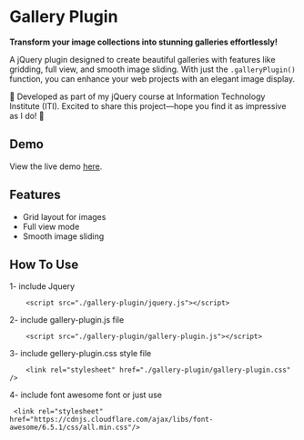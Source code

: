 # Gallery Plugin

**Transform your image collections into stunning galleries effortlessly!**

A jQuery plugin designed to create beautiful galleries with features like gridding, full view, and smooth image sliding. With just the `.galleryPlugin()` function, you can enhance your web projects with an elegant image display.

🚀 Developed as part of my jQuery course at Information Technology Institute (ITI). Excited to share this project—hope you find it as impressive as I do! 🤞

## Demo

View the live demo [here](https://mo3lii.github.io/Gallery-Project/).

## Features

- Grid layout for images
- Full view mode
- Smooth image sliding

## How To Use 
1- include Jquery 

```
    <script src="./gallery-plugin/jquery.js"></script>
```
2- include gallery-plugin.js file 
```
    <script src="./gallery-plugin/gallery-plugin.js"></script>
```
3- include gellery-plugin.css style file
```
    <link rel="stylesheet" href="./gallery-plugin/gallery-plugin.css" />
```
4- include font awesome font or just use 
```
 <link rel="stylesheet" href="https://cdnjs.cloudflare.com/ajax/libs/font-awesome/6.5.1/css/all.min.css"/>
```

